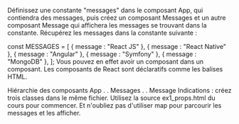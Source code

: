 Définissez une constante "messages" dans le composant App, qui contiendra des messages,
puis créez un composant Messages
et un autre composant Message qui affichera les messages se trouvant dans la constante.
Récupérez les messages dans la constante suivante :

 const MESSAGES = [
        { message : "React JS" },
        { message : "React Native" },
        { message : "Angular" },
        { message : "Symfony" },
        { message : "MongoDB" },
    ];
Vous pouvez en effet avoir un composant dans un composant.
Les composants de React sont déclaratifs comme les balises HTML.


Hiérarchie des composants
    App
     .
     .
  Messages
     .
     .
  Message
Indications : créez trois classes dans le même fichier.
Utilisez la source ex1_props.html du cours pour commencer.
Et n'oubliez pas d'utiliser map pour parcourir les messages et les afficher.
